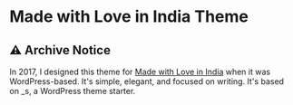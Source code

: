 # Made with Love in India Theme

## ⚠️ Archive Notice

In 2017, I designed this theme for [Made with Love in India](https://madewithlove.org.in) when it was WordPress-based. It's simple, elegant, and focused on writing. It's based on \_s, a WordPress theme starter.
